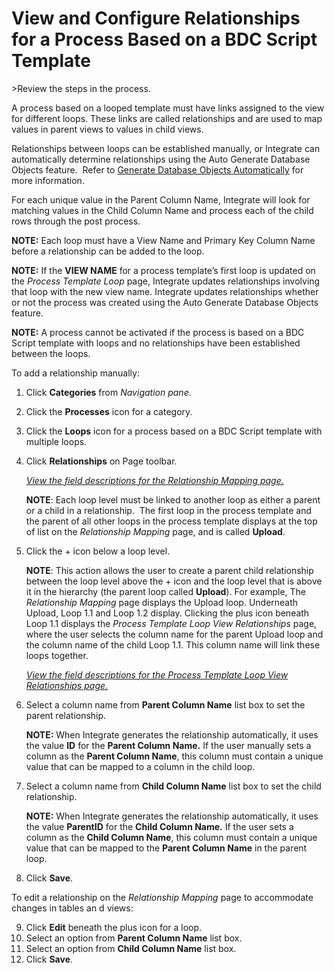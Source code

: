 # View and Configure Relationships for a Process Based on a BDC Script Template

<span id="Post Data using a BDC Script Steps" class="popUpLink">\>Review
the steps in the process. </span>

A process based on a looped template must have links assigned to the
view for different loops. These links are called relationships and are
used to map values in parent views to values in child views.

Relationships between loops can be established manually, or Integrate
can automatically determine relationships using the Auto Generate
Database Objects feature.  Refer to
<span style="color: #0000ff;">[Generate Database Objects
Automatically](Generate_Database_Objects_Automatically.htm)</span> for
more information.

For each unique value in the Parent Column Name, Integrate will look for
matching values in the Child Column Name and process each of the child
rows through the post process.

**NOTE:** Each loop must have a View Name and Primary Key Column Name
before a relationship can be added to the loop.

**NOTE:** If the **VIEW NAME** for a process template’s first loop is
updated on the *Process Template Loop* page, Integrate updates
relationships involving that loop with the new view name. Integrate
updates relationships whether or not the process was created using the
Auto Generate Database Objects feature.

**NOTE:** A process cannot be activated if the process is based on a BDC
Script template with loops and no relationships have been established
between the loops.

To add a relationship manually:

1.  Click **Categories** from *Navigation pane*.

2.  Click the **Processes** icon for a category.

3.  Click the **Loops** icon for a process based on a BDC Script
    template with multiple loops.

4.  Click **Relationships** on Page toolbar.
    
    *[View the field descriptions for the Relationship Mapping
    page.](../Page_Desc/RelationshipMappingBDCGUIBAPIRFC.htm)*
    
    **NOTE**: Each loop level must be linked to another loop as either a
    parent or a child in a relationship.  The first loop in the process
    template and the parent of all other loops in the process template
    displays at the top of list on the *Relationship Mapping* page, and
    is called **Upload**.

5.  Click the + icon below a loop level.
    
    **NOTE**: This action allows the user to create a parent child
    relationship between the loop level above the + icon and the loop
    level that is above it in the hierarchy (the parent loop called
    **Upload**). For example, The *Relationship Mapping* page displays
    the Upload loop. Underneath Upload, Loop 1.1 and Loop 1.2 display.
    Clicking the plus icon beneath Loop 1.1 displays the *Process
    Template Loop View Relationships* page, where the user selects the
    column name for the parent Upload loop and the column name of the
    child Loop 1.1. This column name will link these loops together.
    
    *[View the field descriptions for the Process Template Loop View
    Relationships page.](ProcTempLoopVwRlipsBDCGUIBAPIRFC.htm)*

6.  Select a column name from **Parent Column Name** list box to set the
    parent relationship.
    
    **NOTE:** When Integrate generates the relationship automatically,
    it uses the value **ID** for the **Parent Column Name.** If the user
    manually sets a column as the **Parent Column Name**, this column
    must contain a unique value that can be mapped to a column in the
    child loop.  

7.  Select a column name from **Child Column Name** list box to set the
    child relationship.
    
    **NOTE:** When Integrate generates the relationship automatically,
    it uses the value **ParentID** for the **Child Column Name.** If the
    user sets a column as the **Child Column Name**, this column must
    contain a unique value that can be mapped to the **Parent Column
    Name** in the parent loop.  

8.  Click **Save**.

To edit a relationship on the *Relationship Mapping* page to accommodate
changes in tables an d views:

9.  Click **Edit** beneath the plus icon for a loop.
10. Select an option from **Parent Column Name** list box.
11. Select an option from **Child Column Name** list box.
12. Click **Save**.
